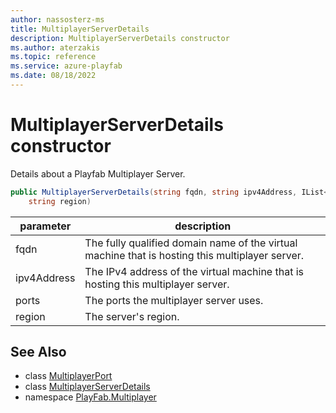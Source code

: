 ```yaml
---
author: nassosterz-ms
title: MultiplayerServerDetails
description: MultiplayerServerDetails constructor
ms.author: aterzakis
ms.topic: reference
ms.service: azure-playfab
ms.date: 08/18/2022
---
```


# MultiplayerServerDetails constructor

Details about a Playfab Multiplayer Server.

```csharp
public MultiplayerServerDetails(string fqdn, string ipv4Address, IList<MultiplayerPort> ports, 
    string region)
```

| parameter | description |
| --- | --- |
| fqdn | The fully qualified domain name of the virtual machine that is hosting this multiplayer server. |
| ipv4Address | The IPv4 address of the virtual machine that is hosting this multiplayer server. |
| ports | The ports the multiplayer server uses. |
| region | The server's region. |

## See Also

* class [MultiplayerPort](../MultiplayerPort.md)
* class [MultiplayerServerDetails](../MultiplayerServerDetails.md)
* namespace [PlayFab.Multiplayer](../../PlayFabMultiplayerSDK.md)

